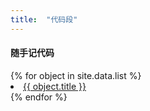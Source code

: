 ```yaml
---
title:  "代码段"
---
```


#### 随手记代码

<p>
<dl>{% for object in site.data.list %}
  <li><a href="{{ object.name }}">{{ object.title }}</a></li>{% endfor %}
</dl>
